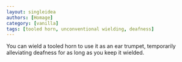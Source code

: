 ```yaml
---
layout: singleidea
authors: [Homage]
category: [vanilla]
tags: [tooled horn, unconventional wielding, deafness]
---
```

You can wield a tooled horn to use it as an ear trumpet, temporarily
alleviating deafness for as long as you keep it wielded.
